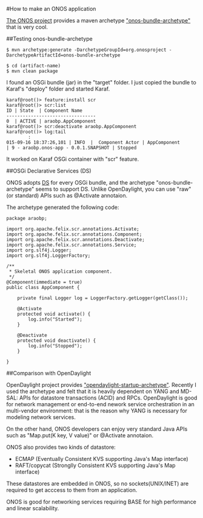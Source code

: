 #How to make an ONOS application

[The ONOS project](http://onosproject.org/) provides a maven archetype ["onos-bundle-archetype"](
https://wiki.onosproject.org/display/ONOS/Template+Application+Tutorial) that is very cool.

##Testing onos-bundle-archetype

```
$ mvn archetype:generate -DarchetypeGroupId=org.onosproject -DarchetypeArtifactId=onos-bundle-archetype

$ cd (artifact-name)
$ mvn clean package
```

I found an OSGi bundle (jar) in the "target" folder. I just copied the bundle to Karaf's "deploy" folder and started Karaf.

```
karaf@root()> feature:install scr
karaf@root()> scr:list
ID | State  | Component Name
---------------------------------
0  | ACTIVE | araobp.AppComponent
karaf@root()> scr:deactivate araobp.AppComponent 
karaf@root()> log:tail
        :
015-09-16 18:37:26,101 | INFO  |  Component Actor | AppComponent                     | 9 - araobp.onos-app - 0.0.1.SNAPSHOT | Stopped
```
It worked on Karaf OSGi container with "scr" feature.

##OSGi Declarative Services (DS)

ONOS adopts [DS](http://wiki.osgi.org/wiki/Declarative_Services) for every OSGi bundle, and the archetype "onos-bundle-archetype" seems to support DS. Unlike OpenDaylight, you can use "raw" (or standard) APIs such as @Activate annotaion.

The archetype generated the following code:

```
package araobp;

import org.apache.felix.scr.annotations.Activate;
import org.apache.felix.scr.annotations.Component;
import org.apache.felix.scr.annotations.Deactivate;
import org.apache.felix.scr.annotations.Service;
import org.slf4j.Logger;
import org.slf4j.LoggerFactory;

/**
 * Skeletal ONOS application component.
 */
@Component(immediate = true)
public class AppComponent {

    private final Logger log = LoggerFactory.getLogger(getClass());

    @Activate
    protected void activate() {
        log.info("Started");
    }

    @Deactivate
    protected void deactivate() {
        log.info("Stopped");
    }

}
```

##Comparison with OpenDaylight

OpenDaylight project provides ["opendaylight-startup-archetype"](https://wiki.opendaylight.org/view/OpenDaylight_Controller:MD-SAL:Startup_Project_Archetype). Recently I used the archetype and felt that it is heavily dependent on YANG and MD-SAL: APIs for datastore transactions (ACID) and RPCs. OpenDaylight is good for network management or end-to-end nework service orchestration in an multi-vendor environment: that is the reason why YANG is necessary for modeling network services.

On the other hand, ONOS developers can enjoy very standard Java APIs such as "Map.put(K key, V value)" or @Activate annotaion.

ONOS also provides two kinds of datastore:
- ECMAP (Eventually Consistent KVS supporting Java's Map interface)
- RAFT/copycat (Stronglly Consistent KVS supporting Java's Map interface)

These datastores are embedded in ONOS, so no sockets(UNIX/INET) are required to get acccess to them from an application.

ONOS is good for networking services requiring BASE for high performance and linear scalability.
